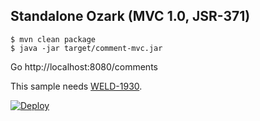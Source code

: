 ## Standalone Ozark (MVC 1.0, JSR-371)

    $ mvn clean package
    $ java -jar target/comment-mvc.jar

Go http://localhost:8080/comments

This sample needs [WELD-1930](https://issues.jboss.org/browse/WELD-1930).

[![Deploy](https://www.herokucdn.com/deploy/button.png)](https://heroku.com/deploy)